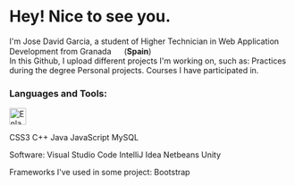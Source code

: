 <h1>Hey! Nice to see you.</h1>

I'm Jose David Garcia, a student of Higher Technician in Web Application Development from Granada <img src="https://user-images.githubusercontent.com/108841509/227047690-8b8c901b-e00c-4de5-802f-5f74e0850d18.png" width="15"> (<b>Spain</b>) 
<br>In this Github, I upload different projects I'm working on, such as:
Practices during the degree
Personal projects.
Courses I have participated in.
<h3>Languages and Tools:</h3>
<a href="https://www.w3schools.com/css/"><img src="https://user-images.githubusercontent.com/108841509/227043553-01df19d7-d0f1-429e-a065-ca520b146fa1.png" width="30" alt="Enlace al sitio web de W3Schools" title="https://www.w3schools.com/css/"></a>



CSS3
C++
Java
JavaScript
MySQL

Software:
Visual Studio Code
IntelliJ Idea
Netbeans
Unity

Frameworks I've used in some project:
Bootstrap

